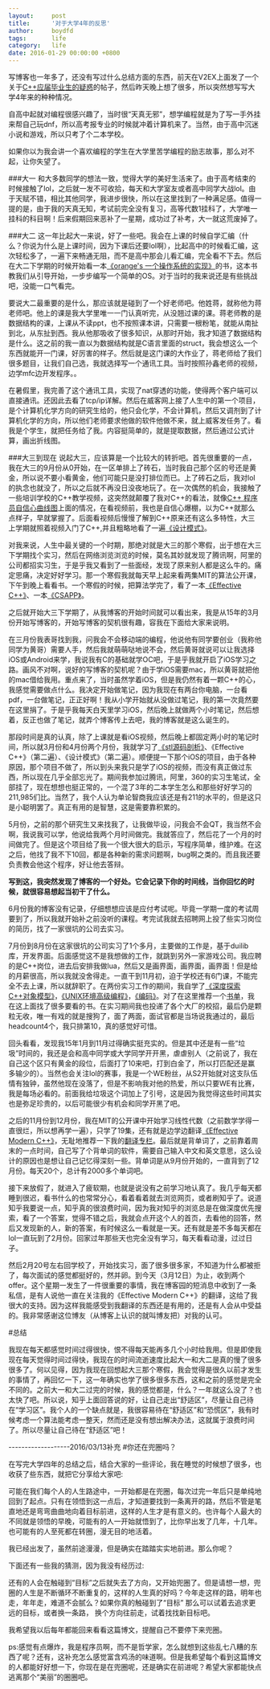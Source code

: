 ```yaml
---
layout:     post
title:      '对于大学4年的反思'
author:     boydfd
tags:       life
category:   life
date: 2016-01-29 00:00:00 +0800
---
```


写博客也一年多了，还没有写过什么总结方面的东西，前天在V2EX上面发了一个关于[C++应届毕业生的疑惑](http://www.v2ex.com/t/262658#reply32)的帖子，然后昨天晚上想了很多，所以突然想写写大学4年来的种种情况。

自高中起就对编程很感兴趣了，当时很“天真无邪”，想学编程就是为了写一手外挂来帮自己玩dnf，所以高考报专业的时候就冲着计算机来了。当然，由于高中沉迷小说和游戏，所以只考了个二本学校。

如果你以为我会讲一个喜欢编程的学生在大学里苦学编程的励志故事，那么对不起，让你失望了。

###大一
和大多数同学的想法一致，觉得大学的美好生活来了。由于高考结束的时候接触了lol，之后就一发不可收拾，每天和大学室友或者高中同学大战lol。由于天赋不错，相比其他同学，我进步很快，所以在这里找到了一种满足感。值得一提的是，由于我的天真无知，考试前完全没有复习，高等代数1挂科了，大学唯一挂科的科目啊！后来假期回来恶补了一星期，成功过了补考，大一就这荒废掉了。

###大二
这一年比起大一来说，好了一些吧。我会在上课的时候自学汇编（什么？你说为什么是上课时间，因为下课后还要lol啊），比起高中的时候看汇编，这次轻松多了，一遍下来畅通无阻，而不是高中那会儿看汇编，完全看不下去。然后在大二下学期的时候开始看一本[《orange's 一个操作系统的实现》](https://book.douban.com/subject/3735649/)的书，这本书教我们从引导开始，一步步编写一个简单的OS。对于当时的我来说还是有些挑战吧，没能一口气看完。

要说大二最重要的是什么，那应该就是碰到了一个好老师吧。他姓蒋，就称他为蒋老师吧。他上的课是我大学里唯一一门认真听完，从没翘过课的课。蒋老师教的是数据结构的课，上课从不读ppt，也不按照课本讲，只需要一根粉笔，就能从南扯到北，从东扯到西。我从他那吸收了很多知识，从那时开始，我才知道了数据结构是什么。这之前的我一直以为数据结构就是C语言里面的struct，我会想这么一个东西就能开一门课，好厉害的样子。然后就是这门课的大作业了，蒋老师给了我们很多题目，让我们自己选，我就选择写一个通讯工具。当时按照孙鑫老师的视频，边学mfc边开发程序。。

在暑假里，我完善了这个通讯工具，实现了nat穿透的功能，使得两个客户端可以直接通讯。还因此去看了tcp/ip详解。然后在威客网上接了人生中的第一个项目，是个计算机化学方向的研究生给的，他只会化学，不会计算机，然后又调剂到了计算机化学的方向，所以他们老师要求他做的软件他做不来，就上威客发任务了。看我是个学生，就把任务给了我。内容挺简单的，就是提取数据，然后通过公式计算，画出折线图。

###大三到现在
说起大三，应该算是一个比较大的转折吧。首先很重要的一点，我在大三的9月份从0开始，在一区单排上了砖石，当时我自己那个区的号还是黄金，所以说不要小看黄金，他们可能只是没打排位而已。上了砖石之后，我对lol的执念也就没了，所以之后就不再没日没夜地玩了。在一次偶然的机会，我接触了一些培训学校的C++教学视频，这突然就颠覆了我对C++的看法，就像[C++ 程序员自信心曲线图](http://developer.51cto.com/art/201306/397768.htm)上面的情况，在看视频前，我也是自信心爆棚，以为C++就那么点样子，早就掌握了。后面看视频后慢慢了解到C++原来还有这么多特性，大三上学期就照着视频入门了C++,并且粗略地看了一遍[《设计模式》](https://book.douban.com/subject/1099305/)。

对我来说，人生中最关键的一个时期，那绝对就是大三的那个寒假，出于想在大三下学期找个实习，然后在网络浏览浏览的时候，莫名其妙就发现了腾讯啊，阿里的公司都招实习生，于是乎我又看到了一些面经，发现了原来别人都是这么牛的。痛定思痛，决定好好学习。那一个寒假我就每天早上起来看两集MIT的算法公开课，下午到晚上看看书。一个寒假的时候，把算法学完了，看了一本[《Effective C++》](https://book.douban.com/subject/1842426/)、一本[《CSAPP》](https://book.douban.com/subject/1896753/)。

之后就开始大三下学期了，从我博客的开始时间就可以看出来，我是从15年的3月份开始写博客的，开始写博客的契机很有趣，容我在下面给大家来说明。

在三月份我表哥找到我，问我会不会移动端的编程，他说他有同学要创业（我称他同学为黄哥）需要人手，然后我就萌萌哒地说不会，然后黄哥就说可以让我选择iOS或Android来学，我说我有C的基础就学OC吧，于是乎我就开启了iOS学习之路。画风不对啊，说好的写博客的契机呢？由于学iOS需要mac，所以黄哥就把他的mac借给我用。重点来了，当时虽然学着iOS，但是我仍然有着一颗C++的心，我感觉需要做点什么。我决定开始做笔记，因为我现在有两台你电脑，一台看pdf，一台做笔记，正正好啊！我从小学开始就从没做过笔记，我的第一次竟然要在这里捐了。于是乎我每天白天里学习iOS，然后晚上就做两个小时笔记，然后想着，反正也做了笔记，就弄个博客传上去吧，我的博客就是这么诞生的。

那段时间是真的认真，除了上课就是看iOS视频，然后晚上都固定两小时的笔记时间，所以就3月份和4月份两个月份，我就学习了[《stl源码剖析》](https://book.douban.com/subject/1110934/)、《Effective C++》（第二遍）、《设计模式》（第二遍）。顺便提一下那个iOS的项目，由于各种原因，那个项目不做了，所以到头来我只是学了iOS的视频，而没有真正做过东西，所以现在几乎全部忘光了。期间我参加过腾讯，阿里，360的实习生笔试，全部挂了，现在想想也挺正常的，一个混了3年的二本学生怎么和那些好好学习的211,985们比。当然了，我个人认为单论智商我应该还是有211的水平的，但是这只是小聪明罢了。真正有用的是智慧，这是需要靠积累的。

5月份，之前的那个研究生又来找我了，让我做毕设，问我会不会QT，我当然不会啊，我说我可以学，他说给我两个月时间做完。我就答应了，然后花了一个月的时间做完了。但是这个项目给了我一个很大很大的启示，写程序简单，维护难。在这之后，他找了我不下10回，都是各种新的需求问题啊，bug啊之类的。而且我还要负责教会他这个程序，好让他去答辩。

**写到这，我突然发现了博客的一个好处。它会记录下你的时间线，当你回忆的时候，就很容易想起当初干了什么。**

6月份我的博客没有记录，仔细想想应该是应付考试呢。毕竟一学期一度的考试周要到了，所以我就开始补之前没听的课程。考完试我就去招聘网上投了些实习岗位的简历，找了一家很坑的公司去实习。

7月份到8月份在这家很坑的公司实习了1个多月，主要做的工作是，基于duilib库，开发界面。后面感觉这不是我想做的工作，就跳到另外一家游戏公司。我应聘的是C++岗位，进去后安排我做lua，然后又是画界面，画界面，画界面！但是给的月薪很高，所以我就没舍得走。一直干到11月初，迫于学校还有6门课，不能完全不去上课，所以就辞职了。在两份实习工作的期间，我自学了[《深度探索C++对象模型》](https://book.douban.com/subject/1091086/)，[《UNIX环境高级编程》](https://book.douban.com/subject/1788421/)，[《编码》](https://book.douban.com/subject/4822685/)。对了在这里推荐一个[书单](http://zh.lucida.me/blog/developer-reading-list/)，我在这上面找了很多要看的书。在实习期间我也投递了各个大厂的校招，最后仍是颗粒无收，唯一有戏的就是搜狗了，面了两面，面试官都是当场说我通过的，最后headcount4个，我只排第10，真的感觉好可惜。

回头看看，发现我15年1月到11月过得确实挺充实的。但是其中还是有一些“垃圾”时间的，我还是会和高中同学或大学同学开开黑，虐虐别人（之前说了，我在自己这个区只有黄金的段位，后面打了10来吧，打到白金了，所以打匹配还是赢多输少的）。当然也会关注lol的赛事，我是一个WE粉丝，从S2开始就对这支队伍情有独钟，虽然他现在没落了，但是不影响我对他的热爱，所以只要WE有比赛，我是每场必看的。前面我给垃圾这个词加上了引号，这是因为我觉得这些时间其实也是弥足珍贵的，以后可能很少有机会和同学开黑了吧。

之后的11月份到12月份，我在MIT的公开课中开始学习线性代数（之前数学学得一直很烂，所以想再学一遍），只学了19集，还有就是边学边翻译[《Effective Modern C++》](https://book.douban.com/subject/25923597/)，无耻地推荐一下我的[翻译专栏](http://blog.csdn.net/column/details/mecpp.html)。最后就是背单词了，之前靠着周末的一点时间，自己写了个背单词的软件，需要自己输入中文和英文意思，这么设计的原因也是想让自己记忆得深刻一些。背单词是从9月份开始的，一直背到了12月份。每天20个，总计有2000多个单词吧。

接下来放假了，就进入了疲软期，也就是说没有之前学习地认真了。我几乎每天都睡到很迟，看书什么的也常常分心，看着看着就去浏览网页，或者刷知乎了。说道知乎我要说一点，知乎真的很浪费时间，因为我对知乎的浏览总是在做深度优先搜索，看了一个答案，觉得不错之后，我就会点开这个人的首页，去看他的回答，然后又发现新的人，新的答案，有时候这么一看就是一天。还有就是差不多每天都在lol一直玩到了2月份。回家过年那些天也完全没有学习，每天看看动漫，过过日子。

然后2月20号左右回学校了，开始找实习，面了很多很多家，不知道为什么都被拒了，每次面试的感觉都挺好的，然并卵。到今天（3月12日）为止，收到两个offer。这个星期一发生了一件很重要的事情，我在博客园的短消息中收到了一条私信，是有人说他一直在关注我的《Effective Modern C++》的翻译，这给了我很大的支持。因为这样我能感受到我翻译的东西还是有用的，还是有人会从中受益的。我非常感谢这位博友（从博客上认识的就叫博友把）对我的认可。

#总结

我现在每天都感觉时间过得很快，恨不得每天能再多几个小时给我用。但是即使我现在每天觉得时间过得快，我现在的时间流逝速度比起大一和大二是真的慢了很多很多了。何以见得，因为我现在回想起大三那个寒假，我会觉得是很久以前才发生的事情了，再回忆一下，这一年确实也学了很多很多东西，这和之前的感觉是完全不同的。之前大一和大二过完的时候，我的感觉都是，什么？一年就这么没了？也太快了吧。所以说，知乎上面回答说的好，让自己走出“舒适区”，尽量让自己待在“学习区”。我个人的一个缺点就是，我很容易待在“舒适区”和“恐慌区”，我有时候考虑一个算法能考虑一整天，然而还是没有想出解决办法，这就属于浪费时间了。所以尽量让自己待在“舒适区”吧！

-------------------2016/03/13补充
#你还在兜圈吗？

在写完大学四年的总结之后，结合大家的一些评论，我在睡觉的时候想了很多，也收获了些东西，就把它分享给大家吧:

可能在我们每个人的人生路途中，一开始都是在兜圈，每次过完一年后只是单纯地回到了起点。只有在领悟到这一点后，才知道要找到一条离开的路，然后不管是笔直地还是弯弯曲曲地向着目标前进，这样的人生才是有意义的。也许每个人最大的不同就是领悟的早晚，可能有的人一开始就悟到了，比你早出发了几年，十几年。也可能有的人至死都在转圈，漫无目的地活着。

我已经出发了，虽然前途漫漫，但是确实在踏踏实实地前进。那么你呢？

下面还有一些我的猜测，因为我没有经历过:

还有的人会在触碰到“目标”之后就失去了方向，又开始兜圈了。但是请想一想，兜圈的人生是不断循环不断重复的，这样的人生真的好吗？今年走这样的路，明年也走，年年走，难道不会腻么？如果你真的触碰到了“目标” 那么可以试着去追求更远的目标，或者换一条路， 换个方向往前走，试着找找新目标吧。

我希望我以后每年都能回来看看这篇博文，提醒自己不要停下来兜圈。

ps:感觉有点爆炸，我是程序员啊，而不是哲学家，怎么就想到这些乱七八糟的东西了呢？还有，这补充怎么感觉富含鸡汤的味道啊。但是我希望每个看到这篇博文的人都能好好想一下，你现在是在兜圈呢，还是确实在前进呢？希望大家都能快点逃离那个“美丽”的圈圈吧。